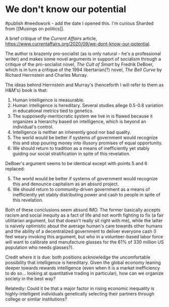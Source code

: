 # We don't know our potential
#publish 
#needswork - add the date I opened this. I'm curious
Sharded from [[Musings on politics]].

A brief critique of the _Current Affairs_ article, https://www.currentaffairs.org/2020/09/we-dont-know-our-potential.

The author is brazenly pro-socialist (as is only natural - he's a professional writer) and makes some novel arguments in support of socialism through a critique of the pro-socialist novel, _The Cult of Smart_ by Fredrik DeBoer, which is in turn a critique of the 1994 libertarian(?) novel, _The Bell Curve_ by Richard Herrnstein and Charles Murray.

The ideas behind Herrnstein and Murray's (henceforth I will refer to them as H&M's) book is that:
1. Human intelligence is measurable.
2. Human intelligence is hereditary. Several studies allege 0.5-0.8 variation in educational metrics tied to genetics.
3. The supposedly-meritocratic system we live in is flawed because it organizes a hierarchy based on intelligence, which is beyond an individual's control.
4. Intelligence is neither an inherently good nor bad quality.
5. The world would be better if systems of government would recognize this and stop pouring money into illusory promises of equal opportunity.
6. We should return to tradition as a means of inefficiently yet stably guiding our social stratification in spite of this revelation.

DeBoer's argument seems to be identical except with points 5 and 6 replaced:

5. The world would be better if systems of government would recognize this and denounce capitalism as an absurd project.
6. We should return to community-driven government as a means of inefficiently yet stably distributing power and cash to people in spite of this revelation.

Both of these conclusions seem absurd IMO. The former basically accepts racism and social inequity as a fact of life and not worth fighting to fix (a fair utilitarian argument, but that doesn't really sit right with me), while the latter is naively optimistic about the average human's care towards other humans and the ability of a decentralized government to deliver everyone cash (I feel weary invoking this argument, but who in a volunteer-based labor force will want to calibrate and manufacture glasses for the 61% of 330 million US population who needs glasses?).

Credit where it is due: both positions acknowledge the uncomfortable possibility that intelligence is hereditary. Given the global economy leaning deeper towards rewards intelligence (even when it is a market inefficiency to do so... looking at quantitative trading in particular), how can we organize society in the best way?

Relatedly: Could it be that a major factor in rising economic inequality is highly-intelligent individuals genetically selecting their partners through college or similar institutions?
